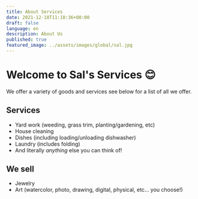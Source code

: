 ```yaml
---
title: About Services
date: 2021-12-18T11:10:36+08:00
draft: false
language: en
description: About Us
published: true
featured_image: ../assets/images/global/sal.jpg
---
```

# Welcome to Sal's Services :blush:

We offer a variety of goods and services see below for a list of all we offer.

## Services

* Yard work (weeding, grass trim, planting/gardening, etc)
* House cleaning
* Dishes (including loading/unloading dishwasher)
* Laundry (includes folding)
* And literally *anything* else you can think of!

## We sell

* Jewelry
* Art (watercolor, photo, drawing, digital, physical, etc... you choose!)
